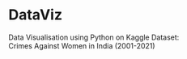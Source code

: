 # DataViz
Data Visualisation using Python on Kaggle Dataset: 
<br>
Crimes Against Women in India (2001-2021)
